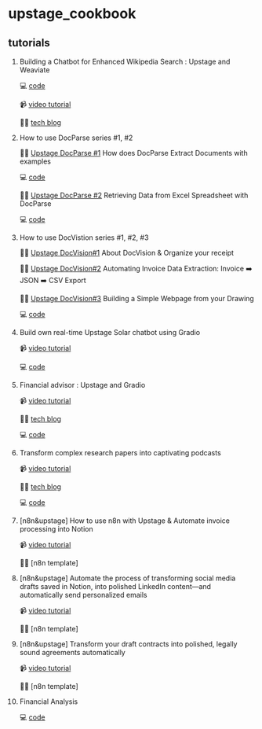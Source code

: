 # upstage_cookbook


## tutorials
1. Building a Chatbot for Enhanced Wikipedia Search : Upstage and Weaviate

   💻 [code](https://github.com/duper203/upstage_cookbook/blob/main/wiki_tutorial_upstage_weaviate.ipynb)

   📹 [video tutorial](https://x.com/soo_devrel/status/1831025240488722623)

   ✍🏻 [tech blog](https://medium.com/@hsookim203/building-a-chatbot-for-enhanced-wikipedia-search-with-a-chatbot-7dbb41045a8a)

2. How to use DocParse series #1, #2

   ✍🏻 [Upstage DocParse #1](https://medium.com/@hsookim203/experimenting-upstage-docparse-with-langchain-c9f8983088de) How does DocParse Extract Documents with examples

   💻 [code](https://github.com/duper203/upstage_cookbook/blob/main/DocParse_1_Bounding_Box.ipynb)

   ✍🏻 [Upstage DocParse #2](https://medium.com/@hsookim203/upstage-docparse-2-retrieving-data-from-excel-spreadsheet-with-docparse-05c0093770d5) Retrieving Data from Excel Spreadsheet with DocParse

   💻 [code](https://github.com/duper203/upstage_cookbook/blob/main/DocParse_2_excel.ipynb)

3. How to use DocVistion series #1, #2, #3

   ✍🏻 [Upstage DocVision#1](https://medium.com/@hsookim203/chat-with-your-receipt-1-about-upstage-docvision-4f53c1a8397c) About DocVision & Organize your receipt

   ✍🏻 [Upstage DocVision#2](https://medium.com/@hsookim203/docvision-2-automating-invoice-data-extraction-invoice-%EF%B8%8F-json-%EF%B8%8F-csv-export-9be1eb8421ae) Automating Invoice Data Extraction: Invoice ➡️ JSON ➡️ CSV Export

   ✍🏻 [Upstage DocVision#3](https://medium.com/@hsookim203/upstage-docvision-3-building-a-webpage-from-your-drawing-a51f9683f424) Building a Simple Webpage from your Drawing

   💻 [code](https://github.com/duper203/upstage_cookbook/blob/main/DocVision_3_Generate_webpage.ipynb)

4. Build own real-time Upstage Solar chatbot using Gradio

   📹 [video tutorial](https://x.com/soo_devrel/status/1838731466555167088)

   💻 [code](https://github.com/UpstageAI/cookbook/blob/main/Solar-Fullstack-LLM-101/81_gradio_stream.ipynb)

5. Financial advisor : Upstage and Gradio

   📹 [video tutorial](https://x.com/soo_devrel/status/1840893935146893649)

   ✍🏻 [tech blog](https://medium.com/@hsookim203/creating-a-financial-advice-app-a028a1cb5cc4)

   💻 [code](https://github.com/UpstageAI/cookbook/blob/main/Solar-Fullstack-LLM-101/04_CAG_GC.ipynb)

6. Transform complex research papers into captivating podcasts

   📹 [video tutorial](https://x.com/soo_devrel/status/1859772718985642186)

   ✍🏻 [tech blog](https://medium.com/@hsookim203/pdf-to-podcast-863a78b840f4)

   💻 [code](https://github.com/duper203/upstage_cookbook/blob/main/PDF_to_Podcast_SolarPro.ipynb)

7. [n8n&upstage] How to use n8n with Upstage & Automate invoice processing into Notion

   📹 [video tutorial](https://x.com/soo_devrel/status/1867005330015785220)

   ✍🏻 [n8n template]
   
8. [n8n&upstage] Automate the process of transforming social media drafts saved in Notion, into polished LinkedIn content—and automatically send personalized emails

   📹 [video tutorial](https://x.com/soo_devrel/status/1868745008423354738)

   ✍🏻 [n8n template]
   
9. [n8n&upstage] Transform your draft contracts into polished, legally sound agreements automatically
   
    📹 [video tutorial](https://x.com/soo_devrel/status/1871358886940426670)

    ✍🏻 [n8n template]

10. Financial Analysis

    💻 [code](https://github.com/duper203/upstage_cookbook/blob/main/financial_analysis.ipynb)
